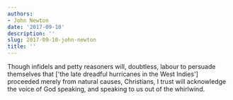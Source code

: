 ```yaml
---
authors:
- John Newton
date: '2017-09-10'
description: ''
slug: 2017-09-10-john-newton
title: ''
---
```

Though infidels and petty reasoners will, doubtless, labour to persuade themselves that ['the late dreadful hurricanes in the West Indies'] proceeded merely from natural causes, Christians, I trust will acknowledge the voice of God speaking, and speaking to us out of the whirlwind.



